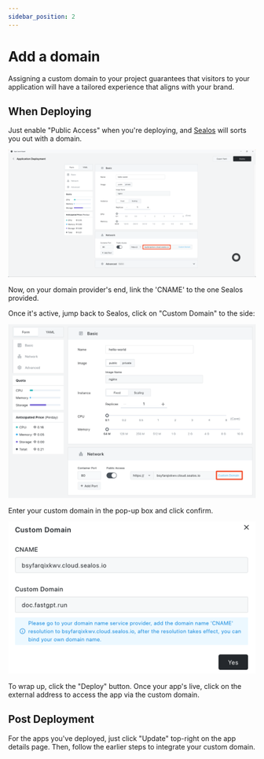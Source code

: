 ```yaml
---
sidebar_position: 2
---
```


# Add a domain

Assigning a custom domain to your project guarantees that visitors to your application will have a tailored experience
that aligns with your brand.

## When Deploying

Just enable "Public Access" when you're deploying, and [Sealos](https://cloud.sealos.io) will sorts you out with a
domain.

![](./images/app-launchpad-domain.png)

Now, on your domain provider's end, link the 'CNAME' to the one Sealos provided.

Once it's active, jump back to Sealos, click on "Custom Domain" to the side:

![](./images/app-launchpad-domain2.png)

Enter your custom domain in the pop-up box and click confirm.

![](./images/app-launchpad-domain3.png)

To wrap up, click the "Deploy" button. Once your app's live, click on the external address to access the app via the
custom domain.

## Post Deployment

For the apps you've deployed, just click "Update" top-right on the app details page. Then, follow the earlier steps to
integrate your custom domain.